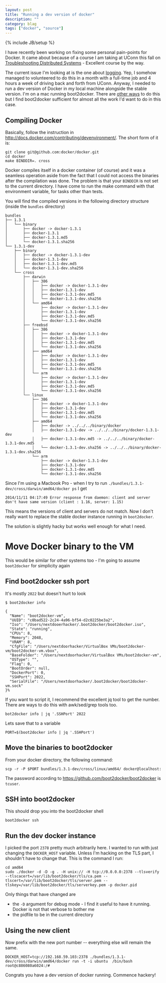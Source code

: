 ```yaml
---
layout: post
title: "Running a dev version of docker"
description: ""
category: blag 
tags: ["docker", "source"]
---
```

{% include JB/setup %}

I have recently been working on fixing some personal pain-points for Docker. It
came about because of a course I am taking at UConn this fall on
[Troubleshooting Distributed
Systems](http://www.engr.uconn.edu/~mok11002/public_html/cse5095_fall2014.htm) -
Excellent course by the way. 

The current issue I'm looking at is the one about
[logging](https://github.com/docker/docker/issues/7195). Yep, I somehow managed
to volunteered to do this in a month with a full-time job and 4 hours a week of driving
back and forth from UConn. Anyway, I needed to run a dev version of Docker in my
local machine alongside the stable version. I'm on a mac running boot2docker.
There are [other
ways](http://www.siliconfidential.com/articles/docker-coreos-osx/) to do this
but I find boot2docker sufficient for almost all the work I'd want to do in this
case.

## Compiling Docker 

Basically, follow the instruction in
http://docs.docker.com/contributing/devenvironment/. The short form of it is: 
    
    git clone git@github.com:docker/docker.git 
    cd docker
    make BINDDIR=. cross

Docker compiles itself in a docker container (of course) and it was a seamless
operation aside from the fact that I could not access the binaries after the
compilation was done. The problem is that your `BINDDIR` is not set to the
current directory. I have come to run the make command with that environment
variable, for tasks other than tests. 


You will find the compiled versions in the following directory structure
 (inside the `bundles` directory)


    bundles
    ├── 1.3.1
    │   └── binary
    │       ├── docker -> docker-1.3.1
    │       ├── docker-1.3.1
    │       ├── docker-1.3.1.md5
    │       └── docker-1.3.1.sha256
    └── 1.3.1-dev
        ├── binary
        │   ├── docker -> docker-1.3.1-dev
        │   ├── docker-1.3.1-dev
        │   ├── docker-1.3.1-dev.md5
        │   └── docker-1.3.1-dev.sha256
        └── cross
            ├── darwin
            │   ├── 386
            │   │   ├── docker -> docker-1.3.1-dev
            │   │   ├── docker-1.3.1-dev
            │   │   ├── docker-1.3.1-dev.md5
            │   │   └── docker-1.3.1-dev.sha256
            │   └── amd64
            │       ├── docker -> docker-1.3.1-dev
            │       ├── docker-1.3.1-dev
            │       ├── docker-1.3.1-dev.md5
            │       └── docker-1.3.1-dev.sha256
            ├── freebsd
            │   ├── 386
            │   │   ├── docker -> docker-1.3.1-dev
            │   │   ├── docker-1.3.1-dev
            │   │   ├── docker-1.3.1-dev.md5
            │   │   └── docker-1.3.1-dev.sha256
            │   ├── amd64
            │   │   ├── docker -> docker-1.3.1-dev
            │   │   ├── docker-1.3.1-dev
            │   │   ├── docker-1.3.1-dev.md5
            │   │   └── docker-1.3.1-dev.sha256
            │   └── arm
            │       ├── docker -> docker-1.3.1-dev
            │       ├── docker-1.3.1-dev
            │       ├── docker-1.3.1-dev.md5
            │       └── docker-1.3.1-dev.sha256
            └── linux
                ├── 386
                │   ├── docker -> docker-1.3.1-dev
                │   ├── docker-1.3.1-dev
                │   ├── docker-1.3.1-dev.md5
                │   └── docker-1.3.1-dev.sha256
                ├── amd64
                │   ├── docker -> ../../../binary/docker
                │   ├── docker-1.3.1-dev -> ../../../binary/docker-1.3.1-dev
                │   ├── docker-1.3.1-dev.md5 -> ../../../binary/docker-1.3.1-dev.md5
                │   └── docker-1.3.1-dev.sha256 -> ../../../binary/docker-1.3.1-dev.sha256
                └── arm
                    ├── docker -> docker-1.3.1-dev
                    ├── docker-1.3.1-dev
                    ├── docker-1.3.1-dev.md5
                    └── docker-1.3.1-dev.sha256

Since I'm using a Macbook Pro - when I try to run `./bundles/1.3.1-dev/cross/darwin/amd64/docker ps` I get

    2014/11/11 04:17:49 Error response from daemon: client and server don't have same version (client : 1.16, server: 1.15)

This means the versions of client and servers do not match. Now I don't really want to replace the stable docker instance running in `boot2docker`. 

The solution is slightly hacky but works well enough for what I need.

# Move Docker binary to the VM 

This would be similar for other systems too - I'm going to assume `boot2docker` for simplicity again

## Find boot2docker ssh port 

It's mostly `2022` but doesn't hurt to look


    $ boot2docker info

    {
      "Name": "boot2docker-vm",
      "UUID": "c0bad522-2c24-4a96-bf54-d2c0225be3a2",
      "Iso": "/Users/nextdooerhacker/.boot2docker/boot2docker.iso",
      "State": "running",
      "CPUs": 8,
      "Memory": 2048,
      "VRAM": 8,
      "CfgFile": "/Users/nextdoorhacker/VirtualBox VMs/boot2docker-vm/boot2docker-vm.vbox",
      "BaseFolder": "/Users/nextdoorhacker/VirtualBox VMs/boot2docker-vm",
      "OSType": "",
      "Flag": 0,
      "BootOrder": null,
      "DockerPort": 0,
      "SSHPort": 2022,
      "SerialFile": "/Users/nextdoorhacker/.boot2docker/boot2docker-vm.sock"
    }%



If you want to script it, I recommend the excellent jq tool to get the number.
There are ways to do this with awk/sed/grep tools too.

    bot2docker info | jq '.SSHPort' 2022

Lets save that to a variable 

    PORT=$(boot2docker info | jq '.SSHPort')

## Move the binaries to boot2docker

From your docker directory, the following command:

    scp -r -P $PORT bundles/1.3.1-dev/cross/linux/amd64/ docker@localhost:

The password according to https://github.com/boot2docker/boot2docker is
`tcuser`. 

## SSH into boot2docker

This should drop you into the boot2docker shell 

    boot2docker ssh

## Run the dev docker instance 

I picked the port `2378` pretty much arbitrarily here. I wanted to run with
just changing the `DOCKER_HOST` variable. Unless I'm hacking on the TLS part, I
shouldn't have to change that.  This is the command I run:

    cd amd64
    sudo ./docker -d -D -g . -H unix:// -H tcp://0.0.0.0:2378 --tlsverify --tlscacert=/var/lib/boot2docker/tls/ca.pem --tlscert=/var/lib/boot2docker/tls/server.pem --tlskey=/var/lib/boot2docker/tls/serverkey.pem -p docker.pid

Only things that have changed are 

* the `-D` argument for debug mode - I find it useful to have it running. Docker is not that verbose to bother me
* the pidfile to be in the current directory

## Using the new client 

Now prefix with the new port number -- everything else will remain the same.

    DOCKER_HOST=tcp://192.168.59.103:2378 ./bundles/1.3.1-dev/cross/darwin/amd64/docker run -t -i ubuntu  /bin/bash
    root@c886080a6024:/#

Congrats you have a dev version of docker running. Commence hackery!
